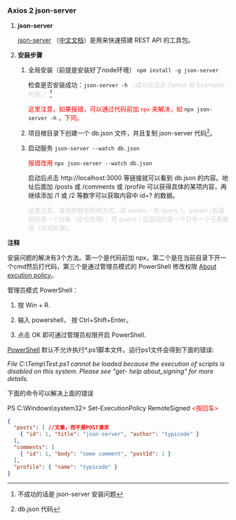 ### Axios 2   json-server

1. **json-server** 

   [json-server](https://github.com/typicode/json-server/tree/1759c986b57302be89742375525d238b3af66039) （[中文文档](https://www.cnblogs.com/fly_dragon/p/9150732.html)）是用来快速搭建 REST API 的工具包。

   

1. **安装步骤**

   1. 全局安装（前提是安装好了node环境） `npm install -g json-server`

      检查是否安装成功：`json-server -h` <font color='lightgrey'>（成功会显示 Option 和 Examples 列表。）[^1]</font>

      <font color='red'>这里注意，如果报错，可以通过代码前加 `npx` 来解决，如</font> `npx json-server -h` <font color='red'>，下同。</font>
   
      
   
   2. 项目根目录下创建一个 db.json 文件，并且复制 json-server 代码[^2]。
   
      
   
   3. 启动服务 `json-server --watch db.json` 
   
      <font color='red'>报错改用</font> `npx json-server --watch db.json` 
   
      启动后点击 http://localhost:3000 等链接就可以看到 db.json 的内容。地址后面加 /posts 或 /comments 或 /profile 可以获得具体的某项内容，再继续添加 /1 或 /2 等数字可以获取内容中 id=? 的数据。
   
      <font color='lightgrey'>这里注意，查询参数有两种方式，即 param `/` 和 query `?`。param `/`后返回的是一个对象（定位处理），而 query `?` 后返回的是一个只有一个元素数组（过滤处理）。</font>





**注释**

[^1]: 不成功的话是 json-server 安装问题

安装问题的解决有3个方法。第一个是代码前加 npx，第二个是在当前目录下开一个cmd然后打代码，第三个是通过管理员模式的 PowerShell 修改权限 [About excution policy](https://docs.microsoft.com/en-us/powershell/module/microsoft.powershell.core/about/about_execution_policies?view=powershell-7.2)。

管理员模式 PowerShell：

1. 按 Win + R. 

2. 输入 powershell， 按 Ctrl+Shift+Enter。

3. 点击 OK 即可通过管理员权限开启 PowerShell.

   

[PowerShell](https://so.csdn.net/so/search?q=PowerShell&spm=1001.2101.3001.7020) 默认不允许执行*.ps1脚本文件。运行ps1文件会得到下面的错误:

*File C:\Temp\Test.ps1 cannot be loaded because the execution of scripts is disabled on this system. Please see "get- help about_signing" for more details.*

下面的命令可以解决上面的错误

PS C:\Windows\system32> Set-ExecutionPolicy RemoteSigned  <font color='red'><按回车></font>



[^2]:db.json 代码

```json
{
  "posts": [ //文章，而不是POST请求
    { "id": 1, "title": "json-server", "author": "typicode" }
  ],
  "comments": [
    { "id": 1, "body": "some comment", "postId": 1 }
  ],
  "profile": { "name": "typicode" }
}
```

